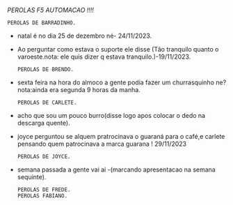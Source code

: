 *PEROLAS F5 AUTOMACAO !!!!*
     

    PEROLAS DE BARRADINHO.
* natal é no dia 25 de dezembro né- 24/11/2023.
* Ao perguntar como estava o suporte ele disse (Tão tranquilo quanto o varoeste.nota: ele quis dizer q estava tranquilo.)-19/11/2023.

      PEROLAS DE BRENDO.
* sexta feira na hora do almoco a gente podia fazer um churrasquinho ne?nota:ainda era segunda 9 horas da manha.

      PEROLAS DE CARLETE.
* acho que sou um pouco burro(disse logo apos colocar o dedo na descarga quente).
* joyce perguntou se alquem  pratrocinava o guaraná para o café,e carlete pensando quem patrocinava a marca guarana ! 29/11/2023

      PEROLAS DE JOYCE.
* semana passada a gente vai ai -(marcando apresentacao na semana sequinte).

      PEROLAS DE FREDE.
      PEROLAS FABIANO. 









  
